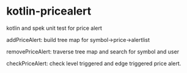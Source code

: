 # kotlin-pricealert
kotlin and spek unit test for price alert

addPriceAlert: build tree map for symbol->price->alertlist

removePriceAlert: traverse tree map and search for symbol and user

checkPriceAlert: check level triggered and edge triggered price alert.
